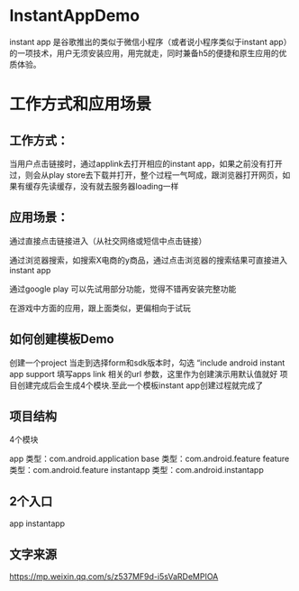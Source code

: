 #  InstantAppDemo
instant app 是谷歌推出的类似于微信小程序（或者说小程序类似于instant app）的一项技术，用户无须安装应用，用完就走，同时兼备h5的便捷和原生应用的优质体验。


# 工作方式和应用场景
## 工作方式：

当用户点击链接时，通过applink去打开相应的instant app，如果之前没有打开过，则会从play store去下载并打开，整个过程一气呵成，跟浏览器打开网页，如果有缓存先读缓存，没有就去服务器loading一样

## 应用场景：

通过直接点击链接进入（从社交网络或短信中点击链接）

通过浏览器搜索，如搜索X电商的y商品，通过点击浏览器的搜索结果可直接进入instant app

通过google play 可以先试用部分功能，觉得不错再安装完整功能

在游戏中方面的应用，跟上面类似，更偏相向于试玩

## 如何创建模板Demo
创建一个project
当走到选择form和sdk版本时，勾选 “include android instant app support
填写apps link 相关的url 参数，这里作为创建演示用默认值就好
项目创建完成后会生成4个模块.至此一个模板instant app创建过程就完成了

## 项目结构
4个模块

app 类型：com.android.application
base 类型：com.android.feature
feature 类型：com.android.feature
instantapp 类型：com.android.instantapp

## 2个入口
app
instantapp


## 文字来源 
https://mp.weixin.qq.com/s/z537MF9d-i5sVaRDeMPIOA
